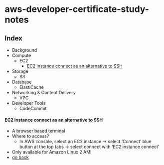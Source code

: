 # aws-developer-certificate-study-notes

## Index

- Background
- Compute
  - EC2
    - [EC2 instance connect as an alternative to SSH ](#ec2-instance-connect-as-an-alternative-to-SSH)
- Storage
  - S3
- Database
  - ElastiCache
- Networking & Content Delivery
  - VPC
- Developer Tools
  - CodeCommit
  
  
  
#### EC2 instance connect as an alternative to SSH 
- A browser based terminal 
- Where to access?
  - In AWS console, select an EC2 instance → select ‘Connect’ blue button at the top tabs → select connect with ‘EC2 instance connect’
- Only available for Amazon Linux 2 AMI
- [ go back ](#index)
